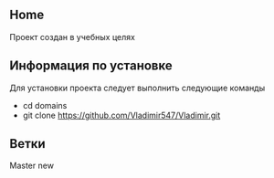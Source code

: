 ## Home 
Проект создан в учебных целях
## Информация по установке
Для установки проекта следует выполнить следующие команды
- cd domains
- git clone https://github.com/Vladimir547/Vladimir.git
## Ветки 
Master
new

